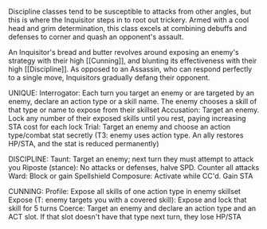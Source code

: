 Discipline classes tend to be susceptible to attacks from other angles, but this is where the Inquisitor steps in to root out trickery. Armed with a cool head and grim determination, this class excels at combining debuffs and defenses to corner and quash an opponent's assault.

An Inquisitor's bread and butter revolves around exposing an enemy's strategy with their high [[Cunning]], and blunting its effectiveness with their high [[Discipline]]. As opposed to an Assassin, who can respond perfectly to a single move, Inquisitors gradually defang their opponent.

UNIQUE:
Interrogator: Each turn you target an enemy or are targeted by an enemy, declare an action type or a skill name. The enemy chooses a skill of that type or name to expose from their skillset
Accusation: Target an enemy. Lock any number of their exposed skills until you rest, paying increasing STA cost for each lock
Trial: Target an enemy and choose an action type/combat stat secretly (T3: enemy uses action type. An ally restores HP/STA, and the stat is reduced permanently)

DISCIPLINE:
Taunt: Target an enemy; next turn they must attempt to attack you
Riposte (stance): No attacks or defenses, halve SPD. Counter all attacks
Ward: Block or gain Spellshield
Composure: Activate while CC'd. Gain STA

CUNNING:
Profile: Expose all skills of one action type in enemy skillset
Expose (T: enemy targets you with a covered skill): Expose and lock that skill for 5 turns
Coerce: Target an enemy and declare an action type and an ACT slot. If that slot doesn't have that type next turn, they lose HP/STA